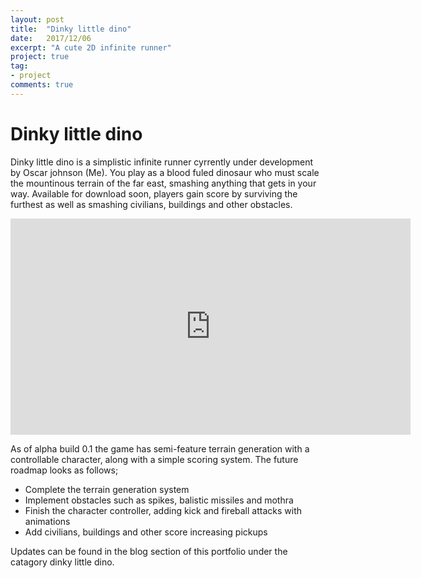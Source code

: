 ```yaml
---
layout: post
title:  "Dinky little dino"
date:   2017/12/06
excerpt: "A cute 2D infinite runner"
project: true
tag:
- project
comments: true
---
```


# Dinky little dino
Dinky little dino is a simplistic infinite runner cyrrently under development by Oscar johnson (Me). You play as a blood fuled dinosaur who must scale the mountinous terrain of the far east, smashing anything that gets in your way. Available for download soon, players gain score by surviving the furthest as well as smashing civilians, buildings and other obstacles.

<iframe src='https://gfycat.com/InsecureCompassionateKinglet' frameborder='0' scrolling='no' width='640' height='346' allowfullscreen></iframe>

As of alpha build 0.1 the game has semi-feature terrain generation with a controllable character, along with a simple scoring system. The future roadmap looks as follows; <br>
- Complete the terrain generation system
- Implement obstacles such as spikes, balistic missiles and mothra
- Finish the character controller, adding kick and fireball attacks with animations 
- Add civilians, buildings and other score increasing pickups

Updates can be found in the blog section of this portfolio under the catagory dinky little dino.

